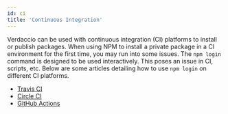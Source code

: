 ```yaml
---
id: ci
title: 'Continuous Integration'
---
```


Verdaccio can be used with continuous integration (CI) platforms to install or publish packages.
When using NPM to install a private package in a CI environment for the first time, you may run
into some issues. The `npm login` command is designed to be used interactively. This poses an
issue in CI, scripts, etc. Below are some articles detailing how to use `npm login` on different
CI platforms.

- [Travis CI](https://remysharp.com/2015/10/26/using-travis-with-private-npm-deps)
- [Circle CI](https://circleci.com/docs/deploy-to-npm-registry)
- [GitHub Actions](https://docs.github.com/en/actions/publishing-packages/publishing-nodejs-packages)
